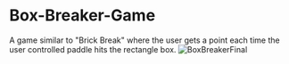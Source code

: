# Box-Breaker-Game
  A game similar to "Brick Break" where the user gets a point each time the user controlled paddle hits the rectangle box. 
![BoxBreakerFinal](https://user-images.githubusercontent.com/121467771/211581091-ac925480-a3ba-4405-a406-b76a44e9460a.png)
